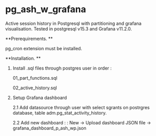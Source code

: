 # pg_ash_w_grafana

Active session history in Postgresql with partitioning and grafana visualisation. 
Tested in postgresql v15.3 and Grafana v11.2.0. 

**Prerequirements. **

pg_cron extension must be installed. 


**Installation. **
1. Install .sql files through postgres user in order :
   
   01_part_functions.sql

   02_active_history.sql

3. Setup Grafana dashboard
   
   2.1 Add datasource through user with select sgrants on postrgres database, table adm.pg_stat_activity_history.
   
   2.2 Add new dashboard : : New ->  Upload dashboard JSON file -> grafana_dashboard_p_ash_wp.json 
